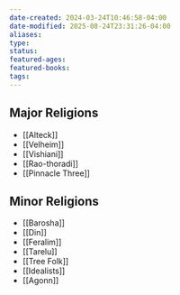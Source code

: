 ```yaml
---
date-created: 2024-03-24T10:46:58-04:00
date-modified: 2025-08-24T23:31:26-04:00
aliases: 
type: 
status: 
featured-ages: 
featured-books: 
tags: 
---
```

## Major Religions
- [[Alteck]]
- [[Velheim]]
- [[Vishiani]]
- [[Rao-thoradi]]
- [[Pinnacle Three]]
## Minor Religions
- [[Barosha]]
- [[Din]]
- [[Feralim]]
- [[Tarelu]]
- [[Tree Folk]]
- [[Idealists]]
- [[Agonn]]
